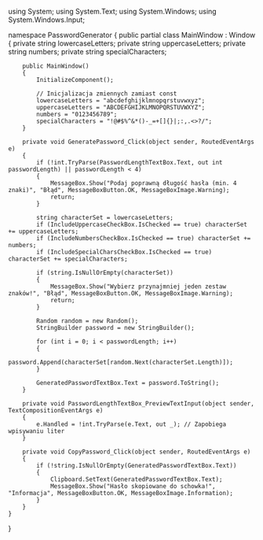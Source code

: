 using System;
using System.Text;
using System.Windows;
using System.Windows.Input;

namespace PasswordGenerator
{
    public partial class MainWindow : Window
    {
        private string lowercaseLetters;
        private string uppercaseLetters;
        private string numbers;
        private string specialCharacters;

        public MainWindow()
        {
            InitializeComponent();

            // Inicjalizacja zmiennych zamiast const
            lowercaseLetters = "abcdefghijklmnopqrstuvwxyz";
            uppercaseLetters = "ABCDEFGHIJKLMNOPQRSTUVWXYZ";
            numbers = "0123456789";
            specialCharacters = "!@#$%^&*()-_=+[]{}|;:,.<>?/";
        }

        private void GeneratePassword_Click(object sender, RoutedEventArgs e)
        {
            if (!int.TryParse(PasswordLengthTextBox.Text, out int passwordLength) || passwordLength < 4)
            {
                MessageBox.Show("Podaj poprawną długość hasła (min. 4 znaki)", "Błąd", MessageBoxButton.OK, MessageBoxImage.Warning);
                return;
            }

            string characterSet = lowercaseLetters;
            if (IncludeUppercaseCheckBox.IsChecked == true) characterSet += uppercaseLetters;
            if (IncludeNumbersCheckBox.IsChecked == true) characterSet += numbers;
            if (IncludeSpecialCharsCheckBox.IsChecked == true) characterSet += specialCharacters;

            if (string.IsNullOrEmpty(characterSet))
            {
                MessageBox.Show("Wybierz przynajmniej jeden zestaw znaków!", "Błąd", MessageBoxButton.OK, MessageBoxImage.Warning);
                return;
            }

            Random random = new Random();
            StringBuilder password = new StringBuilder();

            for (int i = 0; i < passwordLength; i++)
            {
                password.Append(characterSet[random.Next(characterSet.Length)]);
            }

            GeneratedPasswordTextBox.Text = password.ToString();
        }

        private void PasswordLengthTextBox_PreviewTextInput(object sender, TextCompositionEventArgs e)
        {
            e.Handled = !int.TryParse(e.Text, out _); // Zapobiega wpisywaniu liter
        }

        private void CopyPassword_Click(object sender, RoutedEventArgs e)
        {
            if (!string.IsNullOrEmpty(GeneratedPasswordTextBox.Text))
            {
                Clipboard.SetText(GeneratedPasswordTextBox.Text);
                MessageBox.Show("Hasło skopiowane do schowka!", "Informacja", MessageBoxButton.OK, MessageBoxImage.Information);
            }
        }
    }
}
